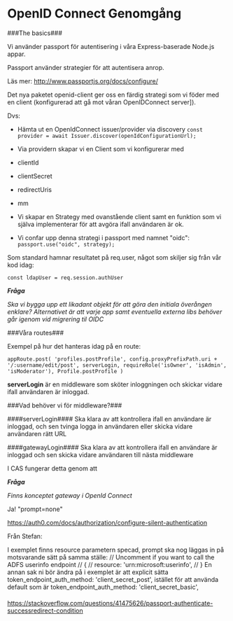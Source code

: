 # OpenID Connect Genomgång

###The basics###

Vi använder passport för autentisering i våra Express-baserade Node.js appar.

Passport använder strategier för att autentisera anrop.

Läs mer: http://www.passportjs.org/docs/configure/

Det nya paketet openid-client ger oss en färdig strategi som vi föder med en client (konfigurerad att gå mot våran OpenIDConnect server]).

Dvs:

- Hämta ut en OpenIdConnect issuer/provider via discovery
  `const provider = await Issuer.discover(openIdConfigurationUrl);`

- Via providern skapar vi en Client som vi konfigurerar med
- clientId
- clientSecret
- redirectUris
- mm
- Vi skapar en Strategy med ovanstående client samt en funktion som vi själva implementerar för att avgöra ifall användaren är ok.
- Vi confar upp denna strategi i passport med namnet "oidc": `passport.use("oidc", strategy);`

Som standard hamnar resultatet på req.user, något som skiljer sig från vår kod idag:

`const ldapUser = req.session.authUser`

**_Fråga_**

_Ska vi bygga upp ett likadant objekt för att göra den initiala överången enklare? Alternativet är att varje app samt eventuella externa libs behöver går igenom vid migrering til OIDC_

###Våra routes###

Exempel på hur det hanteras idag på en route:

`appRoute.post( 'profiles.postProfile', config.proxyPrefixPath.uri + '/:username/edit/post', serverLogin, requireRole('isOwner', 'isAdmin', 'isModerator'), Profile.postProfile )`

**serverLogin** är en middleware som sköter inloggningen och skickar vidare ifall användaren är inloggad.

###Vad behöver vi för middleware?###

####serverLogin####
Ska klara av att kontrollera ifall en användare är inloggad, och sen tvinga logga in användaren eller skicka vidare användaren rätt URL

####gatewayLogin####
Ska klara av att kontrollera ifall en användare är inloggad och sen skicka vidare användaren till nästa middleware

I CAS fungerar detta genom att

**_Fråga_**

_Finns konceptet gateway i OpenId Connect_

Ja! "prompt=none"

https://auth0.com/docs/authorization/configure-silent-authentication

Från Stefan:

I exemplet finns resource parametern specad, prompt ska nog läggas in på motsvarande sätt på samma ställe:
// Uncomment if you want to call the ADFS userinfo endpoint
// {
// resource: 'urn:microsoft:userinfo',
// }
En annan sak ni bör ändra på i exemplet är att explicit sätta
token_endpoint_auth_method: 'client_secret_post',
istället för att använda default som är
token_endpoint_auth_method: 'client_secret_basic',

####

https://stackoverflow.com/questions/41475626/passport-authenticate-successredirect-condition
